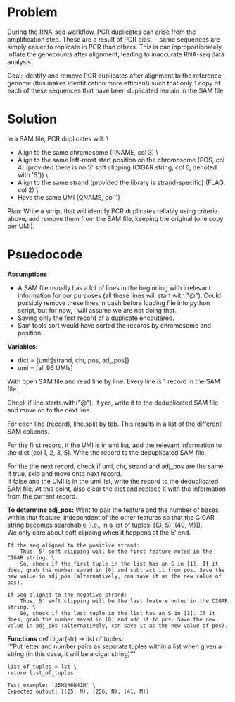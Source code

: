 # Problem
During the RNA-seq workflow, PCR duplicates can arise from the amplification step. These are a result of PCR bias -- some sequences are simply easier to replicate in PCR than others. This is can inproportionately inflate the genecounts after alignment, leading to inaccurate RNA-seq data analysis. 

Goal: Identify and remove PCR duplicates after alignment to the reference genome (this makes identification more efficient) such that only 1 copy of each of these sequences that have been duplicated remain in the SAM file.

# Solution
In a SAM file, PCR duplicates will: \
* Align to the same chromosome (RNAME, col 3) \
* Align to the same left-most start position on the chromosome (POS, col 4) (provided there is no 5' soft clipping (CIGAR string, col 6, denoted with 'S')) \
* Align to the same strand (provided the library is strand-specific) (FLAG, col 2) \
* Have the same UMI (QNAME, col 1)

Plan: Write a script that will identify PCR duplicates reliably using criteria above, and remove them from the SAM file, keeping the original (one copy per UMI). 

# Psuedocode
**Assumptions**
* A SAM file usually has a lot of lines in the beginning with irrelevant information for our purposes (all these lines will start with "@"). Could possibly remove these lines in bash before loading file into python script, but for now, I will assume we are not doing that.
* Saving only the first record of a duplicate encoutered. 
* Sam tools sort would have sorted the records by chromosome and position.

**Variables:**
* dict = {umi:[strand, chr, pos, adj_pos]}
* umi = [all 96 UMIs] 

With open SAM file and read line by line. Every line is 1 record in the SAM file. 

Check if line starts.with("@"). If yes, write it to the deduplicated SAM file and move on to the next line.

For each line (record), line.split by tab. This results in a list of the different SAM columns. 

For the first record, if the UMI is in umi list, add the relevant information to the dict (col 1, 2, 3, 5). Write the record to the deduplicated SAM file. 

For the the next record, check if umi, chr, strand and adj_pos are the same. \
    If true, skip and move onto next record. \
    If false and the UMI is in the umi list, write the record to the deduplicated SAM file. At this point, also clear the dict and replace it with the information from the current record. 

**To determine adj_pos:**
    Want to pair the feature and the number of bases within that feature, independent of the other features so that the CIGAR string becomes searchable (i.e., in a list of tuples: [(3, S), (40, M)]). \
    We only care about soft clipping when it happens at the 5' end. 
    
    If the seq aligned to the positive strand: 
        Thus, 5' soft clipping will be the first feature noted in the CIGAR string. \
        So, check if the first tuple in the list has an S in [1]. If it does, grab the number saved in [0] and subtract it from pos. Save the new value in adj_pos (alternatively, can save it as the new value of pos).
    
    If seq aligned to the negative strand:
        Thus, 5' soft clipping will be the last feature noted in the CIGAR string. \
        So, check if the last tuple in the list has an S in [1]. If it does, grab the number saved in [0] and add it to pos. Save the new value in adj_pos (alternatively, can save it as the new value of pos).


**Functions**
def cigar(str) -> list of tuples: \
    '''Put letter and number pairs as separate tuples within a list when given a string (in this case, it will be a cigar string)'''

    list_of_tuples = lst \
    return list_of_tuples 

    Test example: '25M246N41M' \
    Expected output: [(25, M), (256, N), (41, M)]

